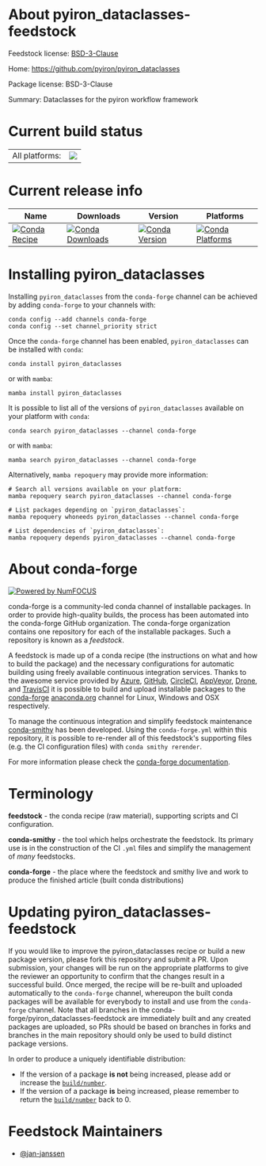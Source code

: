 About pyiron_dataclasses-feedstock
==================================

Feedstock license: [BSD-3-Clause](https://github.com/conda-forge/pyiron_dataclasses-feedstock/blob/main/LICENSE.txt)

Home: https://github.com/pyiron/pyiron_dataclasses

Package license: BSD-3-Clause

Summary: Dataclasses for the pyiron workflow framework

Current build status
====================


<table><tr><td>All platforms:</td>
    <td>
      <a href="https://dev.azure.com/conda-forge/feedstock-builds/_build/latest?definitionId=23526&branchName=main">
        <img src="https://dev.azure.com/conda-forge/feedstock-builds/_apis/build/status/pyiron_dataclasses-feedstock?branchName=main">
      </a>
    </td>
  </tr>
</table>

Current release info
====================

| Name | Downloads | Version | Platforms |
| --- | --- | --- | --- |
| [![Conda Recipe](https://img.shields.io/badge/recipe-pyiron_dataclasses-green.svg)](https://anaconda.org/conda-forge/pyiron_dataclasses) | [![Conda Downloads](https://img.shields.io/conda/dn/conda-forge/pyiron_dataclasses.svg)](https://anaconda.org/conda-forge/pyiron_dataclasses) | [![Conda Version](https://img.shields.io/conda/vn/conda-forge/pyiron_dataclasses.svg)](https://anaconda.org/conda-forge/pyiron_dataclasses) | [![Conda Platforms](https://img.shields.io/conda/pn/conda-forge/pyiron_dataclasses.svg)](https://anaconda.org/conda-forge/pyiron_dataclasses) |

Installing pyiron_dataclasses
=============================

Installing `pyiron_dataclasses` from the `conda-forge` channel can be achieved by adding `conda-forge` to your channels with:

```
conda config --add channels conda-forge
conda config --set channel_priority strict
```

Once the `conda-forge` channel has been enabled, `pyiron_dataclasses` can be installed with `conda`:

```
conda install pyiron_dataclasses
```

or with `mamba`:

```
mamba install pyiron_dataclasses
```

It is possible to list all of the versions of `pyiron_dataclasses` available on your platform with `conda`:

```
conda search pyiron_dataclasses --channel conda-forge
```

or with `mamba`:

```
mamba search pyiron_dataclasses --channel conda-forge
```

Alternatively, `mamba repoquery` may provide more information:

```
# Search all versions available on your platform:
mamba repoquery search pyiron_dataclasses --channel conda-forge

# List packages depending on `pyiron_dataclasses`:
mamba repoquery whoneeds pyiron_dataclasses --channel conda-forge

# List dependencies of `pyiron_dataclasses`:
mamba repoquery depends pyiron_dataclasses --channel conda-forge
```


About conda-forge
=================

[![Powered by
NumFOCUS](https://img.shields.io/badge/powered%20by-NumFOCUS-orange.svg?style=flat&colorA=E1523D&colorB=007D8A)](https://numfocus.org)

conda-forge is a community-led conda channel of installable packages.
In order to provide high-quality builds, the process has been automated into the
conda-forge GitHub organization. The conda-forge organization contains one repository
for each of the installable packages. Such a repository is known as a *feedstock*.

A feedstock is made up of a conda recipe (the instructions on what and how to build
the package) and the necessary configurations for automatic building using freely
available continuous integration services. Thanks to the awesome service provided by
[Azure](https://azure.microsoft.com/en-us/services/devops/), [GitHub](https://github.com/),
[CircleCI](https://circleci.com/), [AppVeyor](https://www.appveyor.com/),
[Drone](https://cloud.drone.io/welcome), and [TravisCI](https://travis-ci.com/)
it is possible to build and upload installable packages to the
[conda-forge](https://anaconda.org/conda-forge) [anaconda.org](https://anaconda.org/)
channel for Linux, Windows and OSX respectively.

To manage the continuous integration and simplify feedstock maintenance
[conda-smithy](https://github.com/conda-forge/conda-smithy) has been developed.
Using the ``conda-forge.yml`` within this repository, it is possible to re-render all of
this feedstock's supporting files (e.g. the CI configuration files) with ``conda smithy rerender``.

For more information please check the [conda-forge documentation](https://conda-forge.org/docs/).

Terminology
===========

**feedstock** - the conda recipe (raw material), supporting scripts and CI configuration.

**conda-smithy** - the tool which helps orchestrate the feedstock.
                   Its primary use is in the construction of the CI ``.yml`` files
                   and simplify the management of *many* feedstocks.

**conda-forge** - the place where the feedstock and smithy live and work to
                  produce the finished article (built conda distributions)


Updating pyiron_dataclasses-feedstock
=====================================

If you would like to improve the pyiron_dataclasses recipe or build a new
package version, please fork this repository and submit a PR. Upon submission,
your changes will be run on the appropriate platforms to give the reviewer an
opportunity to confirm that the changes result in a successful build. Once
merged, the recipe will be re-built and uploaded automatically to the
`conda-forge` channel, whereupon the built conda packages will be available for
everybody to install and use from the `conda-forge` channel.
Note that all branches in the conda-forge/pyiron_dataclasses-feedstock are
immediately built and any created packages are uploaded, so PRs should be based
on branches in forks and branches in the main repository should only be used to
build distinct package versions.

In order to produce a uniquely identifiable distribution:
 * If the version of a package **is not** being increased, please add or increase
   the [``build/number``](https://docs.conda.io/projects/conda-build/en/latest/resources/define-metadata.html#build-number-and-string).
 * If the version of a package **is** being increased, please remember to return
   the [``build/number``](https://docs.conda.io/projects/conda-build/en/latest/resources/define-metadata.html#build-number-and-string)
   back to 0.

Feedstock Maintainers
=====================

* [@jan-janssen](https://github.com/jan-janssen/)

